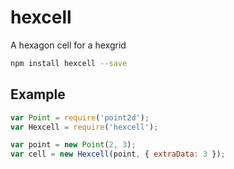 # hexcell

A hexagon cell for a hexgrid

```sh
npm install hexcell --save
```

## Example

```js
var Point = require('point2d');
var Hexcell = require('hexcell');

var point = new Point(2, 3);
var cell = new Hexcell(point, { extraData: 3 });
```